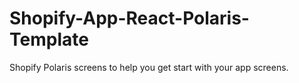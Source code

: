 # Shopify-App-React-Polaris-Template
Shopify Polaris screens to help you get start with your app screens.
